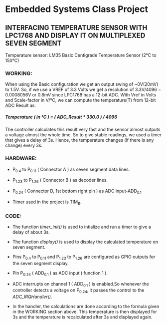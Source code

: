# Embedded Systems Class Project
## INTERFACING TEMPERATURE SENSOR WITH LPC1768 AND DISPLAY IT ON MULTIPLEXED SEVEN SEGMENT

Temperature sensor: LM35 Basic Centigrade Temperature Sensor (2°C to 150°C)

### WORKING:

When using the Basic configuration we get an output swing of ~0V(20mV) to 1.5V.
So, if we use a VREF of 3.3 Volts we get a resolution of 3.3V/4096 = 0.0008056V or 0.8mV since LPC1768 has a 12-bit ADC.
With Vref in Volts and Scale-factor in V/°C, we can compute the temperature(T) from 12-bit ADC Result as:


##### Temperature ( in °C ) = ( ADC_Result * 330.0 ) / 4096  

The controller calculates this result very fast and the sensor almost outputs a voltage almost the whole time. So to give
stable readings, we used a timer that gives a delay of 3s. Hence, the temperature changes (if there is any change) every
3s.

### HARDWARE:

+ P<sub>0.4</sub>  to P<sub>0.11</sub> ( Connector A ) as seven segment data lines.

+ P<sub>1.23</sub> to P<sub>1.26</sub> ( Connector B ) as decoder lines.

+ P<sub>0.24</sub> ( Connector D, 1st bottom right pin ) as ADC input-ADD<sub>0.1</sub>

+ Timer used in the project is TIM<sub>***0***</sub>.

### CODE:

+ The function _timer_init()_ is used to intialize and run a timer to give a delay of about 3s.

+ The function _display()_ is used to display the calculated temperature on seven segment.

+ Pins P<sub>0.4</sub>  to P<sub>0.11</sub> and P<sub>1.23</sub> to P<sub>1.26</sub> are configured as GPIO outputs for the seven segment display.

+ Pin P<sub>0.24</sub> ( ADD<sub>0.1</sub> ) as ADC input ( function 1 ).

+ ADC interrupts on channel 1 ( ADD<sub>0.1</sub> ) is enabled.So whenever the controller detects a voltage on P<sub>0.24</sub>, it passes the 
control to the _ADC_IRQHandler()_.

+ In the handler, the calculations are done according to the formula given in the WORKING section above. This temperature is then displayed for 3s and the temperature is recalculated after 3s and displayed again.
